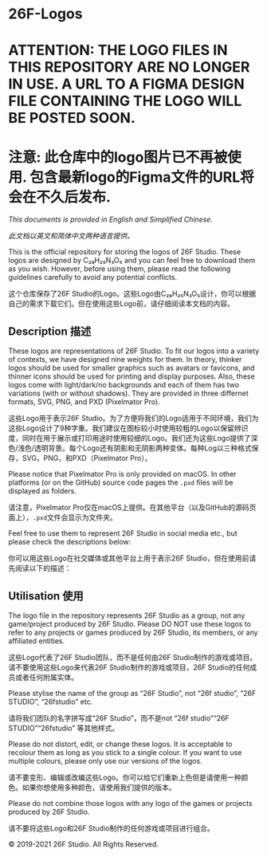 # 26F-Logos

# ATTENTION: THE LOGO FILES IN THIS REPOSITORY ARE NO LONGER IN USE. A URL TO A FIGMA DESIGN FILE CONTAINING THE LOGO WILL BE POSTED SOON.

# 注意: 此仓库中的logo图片已不再被使用. 包含最新logo的Figma文件的URL将会在不久后发布.

*This documents is provided in English and Simplified Chinese.*

*此文档以英文和简体中文两种语言提供。*



This is the official repository for storing the logos of 26F Studio. These logos are designed by C₂₉H₂₅N₃O₅ and you can feel free to download them as you wish. However, before using them, please read the following guidelines carefully to avoid any potential conflicts. 

这个仓库保存了26F Studio的Logo。这些Logo由C₂₉H₂₅N₃O₅设计，你可以根据自己的需求下载它们。但在使用这些Logo前，请仔细阅读本文档的内容。



## Description 描述

These logos are representations of 26F Studio. To fit our logos into a variety of contexts, we have designed nine weights for them. In theory, thinker logos should be used for smaller graphics such as avatars or favicons, and thinner icons should be used for printing and display purposes. Also, these logos come with light/dark/no backgrounds and each of them has two variations (with or without shadows). They are provided in three differnet formats, SVG, PNG, and PXD (Pixelmator Pro).

这些Logo用于表示26F Studio。为了方便将我们的Logo适用于不同环境，我们为这些Logo设计了9种字重。我们建议在图标较小时使用较粗的Logo以保留辨识度，同时在用于展示或打印用途时使用较细的Logo。我们还为这些Logo提供了深色/浅色/透明背景。每个Logo还有阴影和无阴影两种变体。每种Log以三种格式保存，SVG，PNG，和PXD（Pixelmator Pro）。



Please notice that Pixelmator Pro is only provided on macOS. In other platforms (or on the GitHub) source code pages the `.pxd` files will be displayed as folders. 

请注意，Pixelmator Pro仅在macOS上提供。在其他平台（以及GitHub的源码页面上），`.pxd`文件会显示为文件夹。



Feel free to use them to represent 26F Studio in social media etc., but please check the descriptions below:

你可以用这些Logo在社交媒体或其他平台上用于表示26F Studio，但在使用前请先阅读以下的描述：



## Utilisation 使用

The logo file in the repository represents 26F Studio as a group, not any game/project produced by 26F Studio. Please DO NOT use these logos to refer to any projects or games produced by 26F Studio, its members, or any affiliated entities. 

这些Logo代表了26F Studio团队，而不是任何由26F Studio制作的游戏或项目。请不要使用这些Logo来代表26F Studio制作的游戏或项目，26F Studio的任何成员或者任何附属实体。



Please stylise the name of the group as “26F Studio”, not “26f studio”, “26F STUDIO”, “26fstudio” etc. 

请将我们团队的名字拼写成“26F Studio”，而不是not “26f studio”“26F STUDIO”“26fstudio” 等其他样式。



Please do not distort, edit, or change these logos. It is acceptable to recolour them as long as you stick to a single colour. If you want to use multiple colours, please only use our versions of the logos. 

请不要变形、编辑或改编这些Logo。你可以给它们重新上色但是请使用一种颜色。如果你想使用多种颜色，请使用我们提供的版本。



Please do not combine those logos with any logo of the games or projects produced by 26F Studio.

请不要将这些Logo和26F Studio制作的任何游戏或项目进行组合。





© 2019-2021 26F Studio. All Rights Reserved. 

